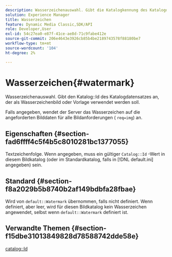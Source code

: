 ```yaml
---
description: Wasserzeichenauswahl. Gibt die Katalogkennung des Katalogdatensatzes an, der als Wasserzeichenbild oder Vorlage verwendet werden soll.
solution: Experience Manager
title: Wasserzeichen
feature: Dynamic Media Classic,SDK/API
role: Developer,User
exl-id: 54c27ea0-e87f-41ce-ae8d-71c9fabe412e
source-git-commit: 206e4643e3926cb85b4be2189743578f88180be7
workflow-type: tm+mt
source-wordcount: '104'
ht-degree: 2%

---
```


# Wasserzeichen{#watermark}

Wasserzeichenauswahl. Gibt den Katalog::Id des Katalogdatensatzes an, der als Wasserzeichenbild oder Vorlage verwendet werden soll.

Falls angegeben, wendet der Server das Wasserzeichen auf die angeforderten Bilddaten für alle Bildanforderungen ( `req=img`) an.

## Eigenschaften {#section-fad6ffff4c5f4b5c8010281bc1377055}

Textzeichenfolge. Wenn angegeben, muss ein gültiger `Catalog::Id` -Wert in diesem Bildkatalog (oder im Standardkatalog, falls in [!DNL default.ini] angegeben) sein.

## Standard {#section-f8a2029b5b8740b2af149bdbfa28fbae}

Wird von `default::Watermark` übernommen, falls nicht definiert. Wenn definiert, aber leer, wird für diesen Bildkatalog kein Wasserzeichen angewendet, selbst wenn `default::Watermark` definiert ist.

## Verwandte Themen {#section-f15dbe31013849828d78588742dde58e}

[catalog::Id](/help/aem-is-ir-api/is-api/image-catalog/image-serving-api-ref/c-image-catalog-reference/c-image-svg-data-reference/c-image-data-reference/r-id-cat.md)
